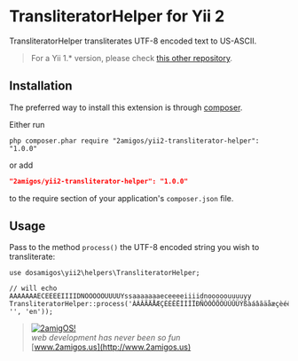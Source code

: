 TransliteratorHelper for Yii 2
==============================

TransliteratorHelper transliterates UTF-8 encoded text to US-ASCII. 

> For a Yii 1.* version, please check [this other repository](https://github.com/2amigos/transliteration-helper).

Installation
------------
The preferred way to install this extension is through [composer](http://getcomposer.org/download/).

Either run

```
php composer.phar require "2amigos/yii2-transliterator-helper": "1.0.0"
```
or add

```json
"2amigos/yii2-transliterator-helper": "1.0.0"
```

to the require section of your application's `composer.json` file.

Usage
-----
Pass to the method `process()` the UTF-8 encoded string you wish to transliterate:

```
use dosamigos\yii2\helpers\TransliteratorHelper;

// will echo AAAAAAAECEEEEIIIIDNOOOOOUUUUYssaaaaaaaeceeeeiiiidnooooouuuuyy
TransliteratorHelper::process('ÀÁÂÃÄÅÆÇÈÉÊËÌÍÎÏÐÑÒÓÔÕÖÙÚÛÜÝßàáâãäåæçèéêëìíîïðñòóôõöùúûüýÿ', '', 'en'));
```


> [![2amigOS!](http://www.gravatar.com/avatar/55363394d72945ff7ed312556ec041e0.png)](http://www.2amigos.us)   
<i>web development has never been so fun</i>  
[www.2amigos.us](http://www.2amigos.us)


